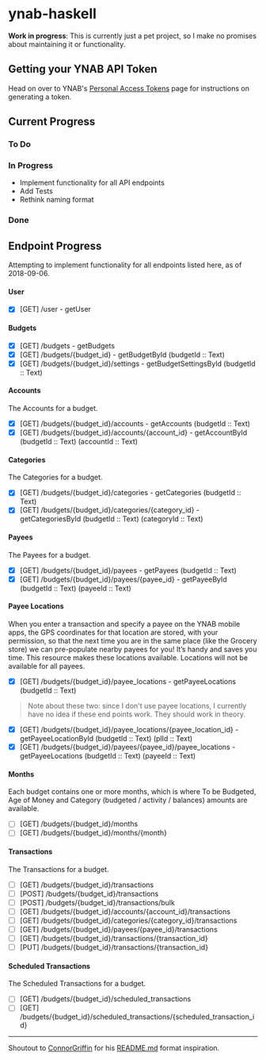 # ynab-haskell

**Work in progress**: This is currently just a pet project, so I make no
promises about maintaining it or functionality.

## Getting your YNAB API Token
Head on over to YNAB's [Personal Access Tokens](https://api.youneedabudget.com/#personal-access-tokens) page for
instructions on generating a token.

## Current Progress

### To Do

### In Progress
- Implement functionality for all API endpoints
- Add Tests
- Rethink naming format

### Done


## Endpoint Progress
Attempting to implement functionality for all endpoints listed here, as of 2018-09-06.

#### User
- [x] [GET] /user - getUser

#### Budgets
- [x] [GET] /budgets - getBudgets
- [x] [GET] /budgets/{budget_id} - getBudgetById (budgetId :: Text)
- [x] [GET] /budgets/{budget_id}/settings - getBudgetSettingsById (budgetId :: Text)

#### Accounts
The Accounts for a budget.

- [x] [GET] /budgets/{budget_id}/accounts - getAccounts (budgetId :: Text)
- [x] [GET] /budgets/{budget_id}/accounts/{account_id} - getAccountById (budgetId :: Text) (accountId :: Text)

#### Categories
The Categories for a budget.

- [x] [GET] /budgets/{budget_id}/categories - getCategories (budgetId :: Text)
- [x] [GET] /budgets/{budget_id}/categories/{category_id} - getCategoriesById (budgetId :: Text) (categoryId :: Text)

#### Payees
The Payees for a budget.

- [x] [GET] /budgets/{budget_id}/payees - getPayees (budgetId :: Text)
- [x] [GET] /budgets/{budget_id}/payees/{payee_id} - getPayeeById (budgetId :: Text) (payeeId :: Text)

#### Payee Locations
When you enter a transaction and specify a payee on the YNAB mobile apps, the GPS coordinates for that location are stored, with your permission, so that the next time you are in the same place (like the Grocery store) we can pre-populate nearby payees for you! It’s handy and saves you time. This resource makes these locations available. Locations will not be available for all payees.

- [x] [GET] /budgets/{budget_id}/payee_locations - getPayeeLocations (budgetId :: Text)

> Note about these two: since I don't use payee locations, I currently have no idea if these end points work. They should work in theory.

- [x] [GET] /budgets/{budget_id}/payee_locations/{payee_location_id} - getPayeeLocationById (budgetId :: Text) (plId :: Text)
- [x] [GET] /budgets/{budget_id}/payees/{payee_id}/payee_locations - getPayeeLocations (budgetId :: Text) (payeeId :: Text)

#### Months
Each budget contains one or more months, which is where To be Budgeted, Age of Money and Category (budgeted / activity / balances) amounts are available.

- [ ] [GET] /budgets/{budget_id}/months
- [ ] [GET] /budgets/{budget_id}/months/{month}

#### Transactions
The Transactions for a budget.

- [ ] [GET] /budgets/{budget_id}/transactions
- [ ] [POST] /budgets/{budget_id}/transactions
- [ ] [POST] /budgets/{budget_id}/transactions/bulk
- [ ] [GET] /budgets/{budget_id}/accounts/{account_id}/transactions
- [ ] [GET] /budgets/{budget_id}/categories/{category_id}/transactions
- [ ] [GET] /budgets/{budget_id}/payees/{payee_id}/transactions
- [ ] [GET] /budgets/{budget_id}/transactions/{transaction_id}
- [ ] [PUT] /budgets/{budget_id}/transactions/{transaction_id}

#### Scheduled Transactions
The Scheduled Transactions for a budget.

- [ ] [GET] /budgets/{budget_id}/scheduled_transactions
- [ ] [GET] /budgets/{budget_id}/scheduled_transactions/{scheduled_transaction_id}

---
Shoutout to [ConnorGriffin](https://github.com/ConnorGriffin/) for his [README.md](https://github.com/ConnorGriffin/Posh-YNAB) format inspiration.

